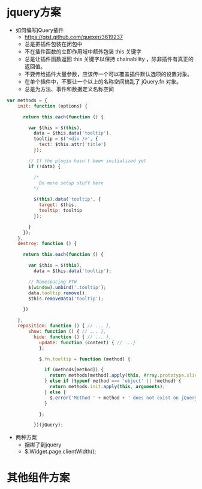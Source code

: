 # jquery方案

- 如何编写jQuery插件
  - https://gist.github.com/quexer/3619237
  - 总是把插件包装在闭包中 
  - 不在插件函数的立即作用域中额外包装 this 关键字
  - 总是让插件函数返回 this 关键字以保持 chainability ，除非插件有真正的返回值。
  - 不要传给插件大量参数，应该传一个可以覆盖插件默认选项的设置对象。
  - 在单个插件中，不要让一个以上的名称空间搞乱了 jQuery.fn 对象。
  - 总是为方法、事件和数据定义名称空间

```js
var methods = {
    init: function (options) {

      return this.each(function () {

        var $this = $(this),
          data = $this.data('tooltip'),
          tooltip = $('<div />', {
            text: $this.attr('title')
          });

        // If the plugin hasn't been initialized yet
        if (!data) {

          /*
            Do more setup stuff here
          */

          $(this).data('tooltip', {
            target: $this,
            tooltip: tooltip
          });

        }
      });
    },
    destroy: function () {

      return this.each(function () {

        var $this = $(this),
          data = $this.data('tooltip');

        // Namespacing FTW
        $(window).unbind('.tooltip');
        data.tooltip.remove();
        $this.removeData('tooltip');

      })

    },
    reposition: function () { // ... },
        show: function () { // ... },
          hide: function () { // ... },
            update: function (content) { // ...}
            };

            $.fn.tooltip = function (method) {

              if (methods[method]) {
                return methods[method].apply(this, Array.prototype.slice.call(arguments, 1));
              } else if (typeof method === 'object' || !method) {
                return methods.init.apply(this, arguments);
              } else {
                $.error('Method ' + method + ' does not exist on jQuery.tooltip');
              }

            };

          })(jQuery);
```

- 两种方案
  - 捆绑了到jquery
  - $.Widget.page.clientWidth();

# 其他组件方案
